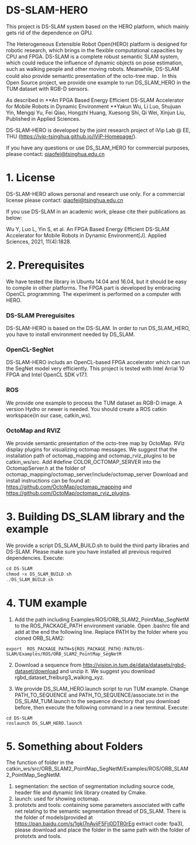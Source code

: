 # **DS-SLAM-HERO**

This project is DS-SLAM system based on the HERO platform, which mainly gets rid of the dependence on GPU.

The Heterogeneous Extensible Robot Open(HERO) platform is designed for robotic research, which brings in the flexible computational capacities by CPU and FPGA. DS-SLAM is a complete robust semantic SLAM system, which could reduce the influence of dynamic objects on pose estimation, such as walking people and other moving robots. Meanwhile, DS-SLAM could also provide semantic presentation of the octo-tree map．In this Open Source project, we provide one example to run DS_SLAM_HERO in the TUM dataset with RGB-D sensors.

As described in **An FPGA Based Energy Efficient DS-SLAM Accelerator for Mobile Robots in Dynamic Environment **Yakun Wu, Li Luo, Shujuan Yin, Mengqi Yu, Fei Qiao, Hongzhi Huang, Xuesong Shi, Qi Wei, Xinjun Liu, Published in Applied Sciences.

DS-SLAM-HERO is developed by the joint research project of iVip Lab @ EE, THU (https://ivip-tsinghua.github.io/iViP-Homepage/).

If you have any questions or use DS_SLAM_HERO for commercial purposes, please contact: qiaofei@tsinghua.edu.cn

# 1. License
 
DS-SLAM-HERO allows personal and research use only. For a commercial license please contact: qiaofei@tsinghua.edu.cn

If you use DS-SLAM in an academic work, please cite their publications as below:

Wu Y, Luo L, Yin S, et al. An FPGA Based Energy Efficient DS-SLAM Accelerator for Mobile Robots in Dynamic Environment[J]. Applied Sciences, 2021, 11(4):1828.

# 2. Prerequisites

We have tested the library in Ubuntu 14.04 and 16.04, but it should be easy to compile in other platforms. The FPGA part is developed by embracing OpenCL programming. The experiment is performed on a computer with HERO.

### DS-SLAM Prereguisites

DS-SLAM-HERO is based on the DS-SLAM. In order to run DS_SLAM_HERO, you have to install environment needed by DS_SLAM.

### OpenCL-SegNet

DS-SLAM-HERO includs an OpenCL-based FPGA accelerator which can run the SegNet model very efficiently. This project is tested with Intel Arrial 10 FPGA and Intel OpenCL SDK v17.1.

### ROS

We provide one example to process the TUM dataset as RGB-D image. A version Hydro or newer is needed. You should create a ROS catkin workspace(in our case, catkin_ws).

### OctoMap and RVIZ

We provide semantic presentation of the octo-tree map by OctoMap. RViz display plugins for visualizing octomap messages. We suggest that the installation path of octomap_mapping and octomap_rviz_plugins to be catkin_ws/src. Add #define COLOR_OCTOMAP_SERVER into the OctomapServer.h at the folder of  octomap_mapping/octomap_server/include/octomap_server Download and install instructions can be found at: https://github.com/OctoMap/octomap_mapping and https://github.com/OctoMap/octomap_rviz_plugins.    

# 3. Building DS_SLAM library and the example

We provide a script DS_SLAM_BUILD.sh to build the third party libraries and DS-SLAM. Please make sure you have installed all previous required dependencies. Execute:

```c++
cd DS-SLAM
chmod +x DS_SLAM_BUILD.sh
./DS_SLAM_BUILD.sh
```

# 4. TUM example

1. Add the path including Examples/ROS/ORB_SLAM2_PointMap_SegNetM to the ROS_PACKAGE_PATH environment variable. Open .bashrc file and add at the end the following line. Replace PATH by the folder where you cloned ORB_SLAM2:

```
export  ROS_PACKAGE_PATH=${ROS_PACKAGE_PATH}:PATH/DS-SLAM/Examples/ROS/ORB_SLAM2_PointMap_SegNetM
```

2. Download a sequence from http://vision.in.tum.de/data/datasets/rgbd-dataset/download and unzip it. We suggest you download rgbd_dataset_freiburg3_walking_xyz.

3. We provide DS_SLAM_HERO.launch script to run TUM example. Change PATH_TO_SEQUENCE and  PATH_TO_SEQUENCE/associate.txt in the DS_SLAM_TUM.launch to the sequence directory that you download before, then  execute the following command in a new terminal. Execute:

```
cd DS-SLAM
roslaunch DS_SLAM_HERO.launch 
```

#  5. Something about Folders

The function of folder in the catkin_ws/src/ORB_SLAM2_PointMap_SegNetM/Examples/ROS/ORB_SLAM2_PointMap_SegNetM.

1. segmentation: the section of segmentation including source code, header file and dynamic link library created by Cmake.
2. launch: used for showing octomap.
3. prototxts and tools: containing some parameters associated with caffe net relating to the semantic segmentation thread of DS_SLAM. There is the folder of models(provided at https://pan.baidu.com/s/1gkI7nAvijF5Fjj0DTR0rEg extract code: fpa3), please download and place the folder in the same path with the folder of prototxts and tools.





